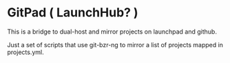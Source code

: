 
# GitPad ( LaunchHub? )

This is a bridge to dual-host and mirror projects on launchpad and github.

Just a set of scripts that use git-bzr-ng to mirror a list of projects mapped in projects.yml.

